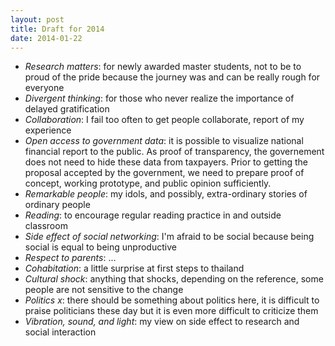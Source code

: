 ```yaml
---
layout: post
title: Draft for 2014
date: 2014-01-22
---
```


- *Research matters*: for newly awarded master students, not to be to proud of the pride because the journey was and can be really rough for everyone
- *Divergent thinking*: for those who never realize the importance of delayed gratification
- *Collaboration*: I fail too often to get people collaborate, report of my experience
- *Open access to government data*: it is possible to visualize national financial report to the public. As proof of transparency, the governement does not need to hide these data from taxpayers. Prior to getting the proposal accepted by the government, we need to prepare proof of concept, working prototype, and public opinion sufficiently.
- *Remarkable people*: my idols, and possibly, extra-ordinary stories of ordinary people
- *Reading*: to encourage regular reading practice in and outside classroom
- *Side effect of social networking*: I'm afraid to be social because being social is equal to being unproductive
- *Respect to parents*: ...
- *Cohabitation*: a little surprise at first steps to thailand
- *Cultural shock*: anything that shocks, depending on the reference, some people are not sensitive to the change
- *Politics x*: there should be something about politics here, it is difficult to praise politicians these day but it is even more difficult to criticize them
- *Vibration, sound, and light*: my view on side effect to research and social interaction
